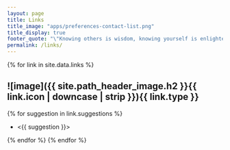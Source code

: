 ```yaml
---
layout: page
title: Links
title_image: "apps/preferences-contact-list.png"
title_display: true
footer_quote: "\"Knowing others is wisdom, knowing yourself is enlightenment.\"---Laozi"
permalink: /links/
---
```

{% for link in site.data.links %}


## ![image]({{ site.path_header_image.h2 }}{{ link.icon | downcase | strip }}){{ link.type }}

{% for suggestion in link.suggestions %}

* <{{ suggestion }}>

{% endfor %}
{% endfor %}